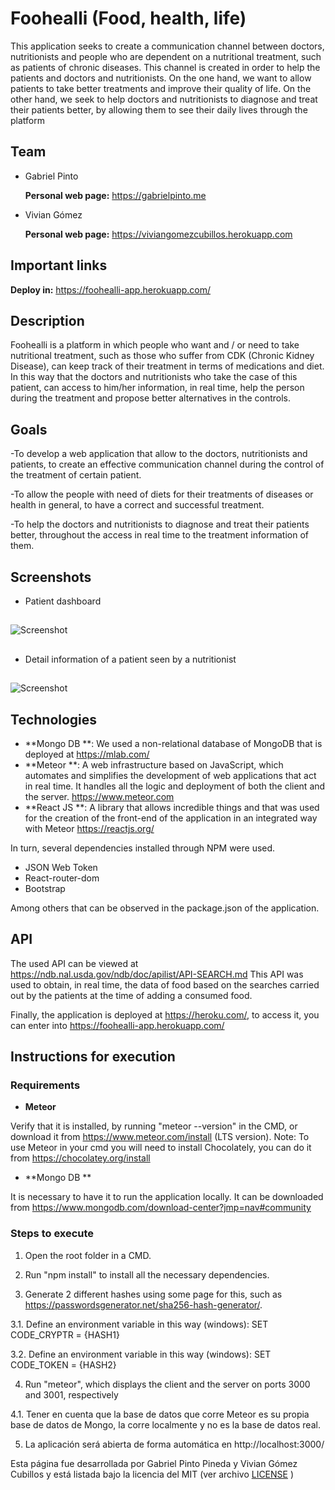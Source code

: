 # Foohealli (Food, health, life)
This application seeks to create a communication channel between doctors, nutritionists and people who are dependent on a nutritional treatment, such as patients of chronic diseases. This channel is created in order to help the patients and doctors and nutritionists. On the one hand, we want to allow patients to take better treatments and improve their quality of life. On the other hand, we seek to help doctors and nutritionists to diagnose and treat their patients better, by allowing them to see their daily lives through the platform


## Team
- Gabriel Pinto

  **Personal web page:** https://gabrielpinto.me

- Vivian Gómez

  **Personal web page:** https://viviangomezcubillos.herokuapp.com

## Important links

**Deploy in:** https://foohealli-app.herokuapp.com/

## Description
Foohealli is a platform in which people who want and / or need to take nutritional treatment, such as those who suffer from CDK (Chronic Kidney Disease), can keep track of their treatment in terms of medications and diet. In this way that the doctors and nutritionists who take the case of this patient, can access to him/her information, in real time, help the person during the treatment and propose better alternatives in the controls.

## Goals

-To develop a web application that allow to the doctors, nutritionists and patients, to create an effective communication channel during the control of the treatment of certain patient. 

-To allow the people with need of diets for their treatments of diseases or health in general, to have a correct and successful treatment. 

-To help the doctors and nutritionists to diagnose and treat their patients better, throughout the access in real time to the treatment information of them. 


## Screenshots

- Patient dashboard
##
![Screenshot](https://raw.githubusercontent.com/VivianGomez/canal-nutricion/master/public/DashboardPatient.PNG?style=centerme)
##

##
- Detail information of a patient seen by a nutritionist
##
![Screenshot](https://raw.githubusercontent.com/VivianGomez/canal-nutricion/master/public/DashboardNutritionist.PNG?style=centerme)

## Technologies

- **Mongo DB **: We used a non-relational database of MongoDB that is deployed at https://mlab.com/
- **Meteor **: A web infrastructure based on JavaScript, which automates and simplifies the development of web applications that act in real time.
It handles all the logic and deployment of both the client and the server. https://www.meteor.com
- **React JS **: A library that allows incredible things and that was used for the creation of the front-end of the application in an integrated way with Meteor https://reactjs.org/

In turn, several dependencies installed through NPM were used. 

- JSON Web Token
- React-router-dom
- Bootstrap

Among others that can be observed in the package.json of the application.


## API 

The used API can be viewed at https://ndb.nal.usda.gov/ndb/doc/apilist/API-SEARCH.md 
This API was used to obtain, in real time, the data of food based on the searches carried out by the patients at the time of adding a consumed food.


Finally, the application is deployed at https://heroku.com/, to access it, you can enter into https://foohealli-app.herokuapp.com/

## Instructions for execution

### Requirements

- **Meteor** 

Verify that it is installed, by running "meteor --version" in the CMD, or download it from https://www.meteor.com/install (LTS version).
Note: To use Meteor in your cmd you will need to install Chocolately, you can do it from https://chocolatey.org/install

- **Mongo DB **

It is necessary to have it to run the application locally. It can be downloaded from https://www.mongodb.com/download-center?jmp=nav#community

### Steps to execute

1. Open the root folder in a CMD.

2. Run "npm install" to install all the necessary dependencies.

3. Generate 2 different hashes using some page for this, such as https://passwordsgenerator.net/sha256-hash-generator/.

3.1. Define an environment variable in this way (windows): SET CODE_CRYPTR = {HASH1}

3.2. Define an environment variable in this way (windows): SET CODE_TOKEN = {HASH2}

4. Run "meteor", which displays the client and the server on ports 3000 and 3001, respectively

4.1. Tener en cuenta que la base de datos que corre Meteor es su propia base de datos de Mongo, la corre localmente y no es la base de datos real.

5. La aplicación será abierta de forma automática en http://localhost:3000/


Esta página fue desarrollada por Gabriel Pinto Pineda y Vivian Gómez Cubillos y está listada bajo la licencia del MIT (ver archivo [LICENSE](https://github.com/VivianGomez/canal-nutricion/blob/master/LICENSE) )
